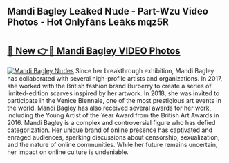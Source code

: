 ## Mandi Bagley Le𝚊ked N𝚞de - Part-Wzu Video Photos - Hot Onlyf𝚊ns Le𝚊ks mqz5R

# <h2><a href="http://ab4446.deff.icu/?id=Mandi+Bagley">🔗 New 👉🔴 Mandi Bagley VIDEO Photos</a></h2>

[![Mandi Bagley N𝚞des](https://i.imgur.com/rIISA9y.gif)](http://ab4446.deff.icu/?id=Mandi+Bagley)
Since her breakthrough exhibition, Mandi Bagley has collaborated with several high-profile artists and organizations. In 2017, she worked with the British fashion brand Burberry to create a series of limited-edition scarves inspired by her artwork. In 2018, she was invited to participate in the Venice Biennale, one of the most prestigious art events in the world. Mandi Bagley has also received several awards for her work, including the Young Artist of the Year Award from the British Art Awards in 2016. Mandi Bagley is a complex and controversial figure who has defied categorization. Her unique brand of online presence has captivated and enraged audiences, sparking discussions about censorship, sexualization, and the nature of online communities. While her future remains uncertain, her impact on online culture is undeniable.
